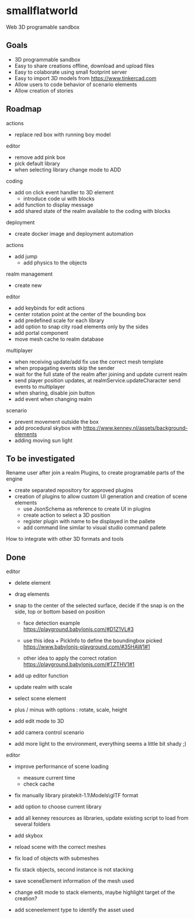 # smallflatworld

Web 3D programable sandbox

## Goals

- 3D programmable sandbox
- Easy to share creations offline, download and upload files
- Easy to colaborate using small footprint server
- Easy to import 3D models from https://www.tinkercad.com
- Allow users to code behavior of scenario elements
- Allow creation of stories

## Roadmap

actions
- replace red box with running boy model

editor
- remove add pink box
- pick default library
- when selecting library change mode to ADD

coding
- add on click event handler to 3D element 
  - introduce code ui with blocks
- add function to display message
- add shared state of the realm available to the coding with blocks

deployment
- create docker image and deployment automation

actions
- add jump
  - add physics to the objects 

realm management
- create new

editor
- add keybinds for edit actions
- center rotation point at the center of the bounding box
- add predefined scale for each library
- add option to snap city road elements only by the sides
- add portal component
- move mesh cache to realm database 

multiplayer
- when receiving update/add fix use the correct mesh template
- when propagating events skip the sender
- wait for the full state of the realm after joining and update current realm
- send player position updates, at realmService.updateCharacter send events to multiplayer
- when sharing, disable join button
- add event when changing realm

scenario
- prevent movement outside the box
- add procedural skybox with https://www.kenney.nl/assets/background-elements
- adding moving sun light

## To be investigated

Rename user after join a realm
Plugins, to create programable parts of the engine

- create separated repository for approved plugins
- creation of plugins to allow custom UI generation and creation of scene elements
  - use JsonSchema as reference to create UI in plugins
  - create action to select a 3D position
  - register plugin with name to be displayed in the pallete
  - add command line similar to visual studio command pallete

How to integrate with other 3D formats and tools

## Done

editor
- delete element

- drag elements

- snap to the center of the selected surface, decide if the snap is on the side, top or bottom based on position
  - face detection example 
  https://playground.babylonjs.com/#D1Z1VL#3
  
  - use this idea + PickInfo to define the boundingbox picked 
  https://www.babylonjs-playground.com/#35HAW1#1
  - other idea to apply the correct rotation
  https://playground.babylonjs.com/#TZTHV1#1
  

- add up editor function
- update realm with scale

- select scene element
- plus / minus with options : rotate, scale, height

- add edit mode to 3D
- add camera control
scenario
- add more light to the environment, everything seems a little bit shady ;)

editor
- improve performance of scene loading
  - measure current time
  - check cache

- fix manually library piratekit-1.1\Models\glTF format
- add option to choose current library
- add all kenney resources as libraries, update existing script to load from several folders
- add skybox
- reload scene with the correct meshes
- fix load of objects with submeshes
- fix stack objects, second instance is not stacking
- save sceneElement information of the mesh used
- change edit mode to stack elements, maybe highlight target of the creation?
- add sceneelement type to identify the asset used
